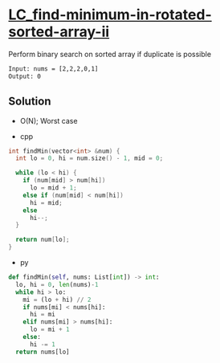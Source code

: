 # [LC_find-minimum-in-rotated-sorted-array-ii](https://leetcode.com/problems/find-minimum-in-rotated-sorted-array-ii)

Perform binary search on sorted array if duplicate is possible

```txt
Input: nums = [2,2,2,0,1]
Output: 0
```

## Solution

* O(N); Worst case

* cpp

```cpp
int findMin(vector<int> &num) {
  int lo = 0, hi = num.size() - 1, mid = 0;

  while (lo < hi) {
    if (num[mid] > num[hi])
      lo = mid + 1;
    else if (num[mid] < num[hi])
      hi = mid;
    else
      hi--;
  }

  return num[lo];
}
```

* py

```py
def findMin(self, nums: List[int]) -> int:
  lo, hi = 0, len(nums)-1
  while hi > lo:
    mi = (lo + hi) // 2
    if nums[mi] < nums[hi]:
      hi = mi
    elif nums[mi] > nums[hi]:
      lo = mi + 1
    else:
      hi -= 1
  return nums[lo]
```
